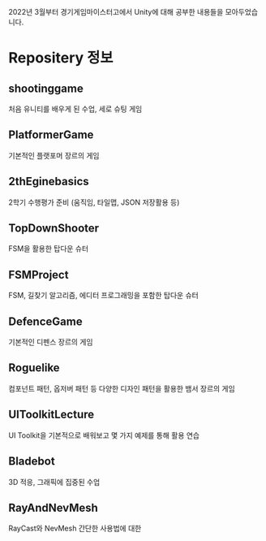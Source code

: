 2022년 3월부터 경기게임마이스터고에서 Unity에 대해 공부한 내용들을 모아두었습니다.

# Repositery 정보

## shootinggame
  처음 유니티를 배우게 된 수업, 세로 슈팅 게임

## PlatformerGame
  기본적인 플랫포머 장르의 게임

## 2thEginebasics
  2학기 수행평가 준비 (움직임, 타일맵, JSON 저장활용 등)

## TopDownShooter
  FSM을 활용한 탑다운 슈터

## FSMProject
  FSM, 길찾기 알고리즘, 에디터 프로그래밍을 포함한 탑다운 슈터
  
## DefenceGame
  기본적인 디펜스 장르의 게임
  
## Roguelike
  컴포넌트 패턴, 옵저버 패턴 등 다양한 디자인 패턴을 활용한 뱀서 장르의 게임

## UIToolkitLecture
  UI Toolkit을 기본적으로 배워보고 몇 가지 예제를 통해 활용 연습
  
## Bladebot
  3D 적응, 그래픽에 집중된 수업
  
## RayAndNevMesh
  RayCast와 NevMesh 간단한 사용법에 대한  
